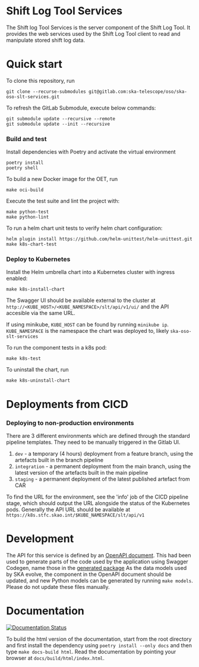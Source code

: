 Shift Log Tool Services
================================

The Shift log Tool Services is the server component of the
Shift Log Tool. It provides the web services used by the
Shift Log Tool client to read and manipulate stored
shift log data.

# Quick start
To clone this repository, run

```
git clone --recurse-submodules git@gitlab.com:ska-telescope/oso/ska-oso-slt-services.git
```

To refresh the GitLab Submodule, execute below commands:

```
git submodule update --recursive --remote
git submodule update --init --recursive
```

### Build and test

Install dependencies with Poetry and activate the virtual environment

```
poetry install
poetry shell
```

To build a new Docker image for the OET, run

```
make oci-build
```

Execute the test suite and lint the project with:

```
make python-test
make python-lint
```

To run a helm chart unit tests to verify helm chart configuration:

```
helm plugin install https://github.com/helm-unittest/helm-unittest.git
make k8s-chart-test
```

### Deploy to Kubernetes

Install the Helm umbrella chart into a Kubernetes cluster with ingress enabled:

```
make k8s-install-chart
```

The Swagger UI should be available external to the cluster at `http://<KUBE_HOST>/<KUBE_NAMESPACE>/slt/api/v1/ui/` and the API accesible via the same URL.

If using minikube, `KUBE_HOST` can be found by running `minikube ip`. 
`KUBE_NAMESPACE` is the namespace the chart was deployed to, likely `ska-oso-slt-services`

To run the component tests in a k8s pod:

```
make k8s-test
```

To uninstall the chart, run

```
make k8s-uninstall-chart
```

# Deployments from CICD

### Deploying to non-production environments

There are 3 different environments which are defined through the standard pipeline templates. They need to be manually triggered in the Gitlab UI.

1. `dev` - a temporary (4 hours) deployment from a feature branch, using the artefacts built in the branch pipeline
2. `integration` - a permanent deployment from the main branch, using the latest version of the artefacts built in the main pipeline
3. `staging` - a permanent deployment of the latest published artefact from CAR

To find the URL for the environment, see the 'info' job of the CICD pipeline stage, which should output the URL alongside the status of the Kubernetes pods.
Generally the API URL should be available at  `https://k8s.stfc.skao.int/$KUBE_NAMESPACE/slt/api/v1`


# Development

The API for this service is defined by an [OpenAPI document](src/ska_oso_slt_services/openapi/slt-openapi-v1.yaml).
This had been used to generate parts of the code used by the application using Swagger Codegen, name those in the [generated package](src/ska_oso_slt_services/slt/generated)
As the data models used by SKA evolve, the component in the OpenAPI document should be updated, and new Python models can be generated by running `make models`. Please do not update these files manually.

# Documentation

[![Documentation Status](https://readthedocs.org/projects/ska-telescope-ska-oso-slt-services/badge/?version=latest)](https://ska-telescope-ska-oso-slt-services.readthedocs.io/en/latest/)

To build the html version of the documentation, start 
from the root directory and first install the dependency using 
``poetry install --only docs`` and then type ``make docs-build html``. Read the documentation by pointing your browser
at ``docs/build/html/index.html``.
